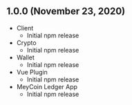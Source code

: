 ## 1.0.0 (November 23, 2020)
- Client
  - Initial npm release
- Crypto
  - Initial npm release
- Wallet
  - Initial npm release
- Vue Plugin
  - Initial npm release
- MeyCoin Ledger App
  - Initial npm release